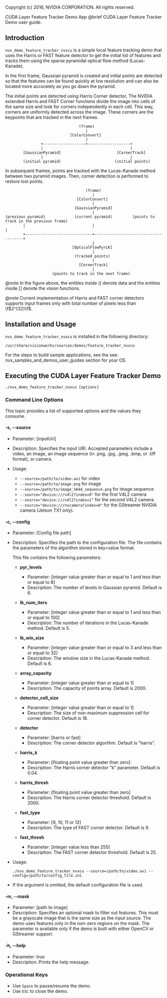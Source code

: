 Copyright (c) 2016, NVIDIA CORPORATION.  All rights reserved.

CUDA Layer Feature Tracker Demo App
@brief CUDA Layer Feature Tracker Demo user guide.

## Introduction ##

`nvx_demo_feature_tracker_nvxcu` is a simple local feature tracking demo that
uses the Harris or FAST feature detector to get the initial list of features and
tracks them using the sparse pyramidal optical flow method (Lucas-Kanade).

In the first frame, Gaussian pyramid is created and initial points are detected
so that the features can be found quickly at low resolution and can also be located
more accurately as you go down the pyramid.

The initial points are detected using Harris Corner detector.
The NVIDIA extended Harris and FAST Corner functions divide the image into cells
of the same size and look for corners independently in each cell. This way,
corners are uniformly detected across the image. These corners are the keypoints
that are tracked in the next frames.

                                     (frame)
                                        |
                                 [ColorConvert]
                                        |
                    +-------------------+-------------------+
                    |                                       |
            [GaussianPyramid]                         [CornerTrack]
                    |                                       |
            (initial pyramid)                        (initial points)

In subsequent frames, points are tracked with the Lucas-Kanade method between two pyramid images.
Then, corner detection is performed to restore lost points.

                                        (frame)
                                           |
                                    [ColorConvert]
                                           |
                                   [GaussianPyramid]
                                           |
    (previous pyramid)             (current pyramid)         (points to track in the previous frame)
            |                              |                                      |
            +------------------------------+--------------------------------------+
                                           |
                                  [OpticalFlowPyrLK]
                                           |
                                   (tracked points)
                                           |
                                     [CornerTrack]
                                           |
                         (points to track in the next frame)

@note In the figure above, the entities inside () denote data and the entities
inside [] denote the vision functions.

@note Current implementation of Harris and FAST corner detectors supports input
frames only with total number of pixels less than \f$2^{32}\f$.

## Installation and Usage ##

`nvx_demo_feature_tracker_nvxcu` is installed in the following directory:

    /usr/share/visionworks/sources/demos/feature_tracker_nvxcu

For the steps to build sample applications, see the see: nvx_samples_and_demos_user_guides
section for your OS.

## Executing the CUDA Layer Feature Tracker Demo ##

    ./nvx_demo_feature_tracker_nvxcu [options]

### Command Line Options ###

This topic provides a list of supported options and the values they consume.

#### \-s, \--source ####
- Parameter: [inputUri]
- Description: Specifies the input URI. Accepted parameters include a video,
an image, an image sequence (in .png, .jpg, .jpeg, .bmp, or .tiff format),
or camera.
- Usage:

    - `--source=/path/to/video.avi` for video
    - `--source=/path/to/image.png` for image
    - `--source=/path/to/image_%04d_sequence.png` for image sequence
    - `--source="device:///v4l2?index=0"` for the first V4L2 camera
    - `--source="device:///v4l2?index=1"` for the second V4L2 camera.
    - `--source="device:///nvcamera?index=0"` for the GStreamer NVIDIA camera (Jetson TX1 only).

#### \-c, \--config ####
- Parameter: [Config file path]
- Description: Specifies the path to the configuration file. The file contains the
  parameters of the algorithm stored in key=value format.

    This file contains the following parameters:

    - **pyr_levels**
        - Parameter: [integer value greater than or equal to 1 and less than or
          equal to 8]
        - Description: The number of levels in Gaussian pyramid. Default is 6.

    - **lk_num_iters**
        - Parameter: [integer value greater than or equal to 1 and less than or
          equal to 100]
        - Description: The number of iterations in the Lucas-Kanade method. Default
          is 5.

    - **lk_win_size**
        - Parameter: [integer value greater than or equal to 3 and less than or
          equal to 32]
        - Description: The window size in the Lucas-Kanade method. Default is 6.

    - **array_capacity**
        - Parameter: [integer value greater than or equal to 1]
        - Description: The capacity of points array. Default is 2000.

    - **detector_cell_size**
        - Parameter: [integer value greater than or equal to 1]
        - Description: The size of non-maximum suppression cell for corner detector.
          Default is 18.

    - **detector**
        - Parameter: [harris or fast]
        - Description: The corner detector algorithm. Default is "harris".

    - **harris_k**
        - Parameter: [floating point value greater than zero]
        - Description: The Harris corner detector "k" parameter. Default is 0.04.

    - **harris_thresh**
        - Parameter: [floating point value greater than zero]
        - Description: The Harris corner detector threshold. Default is 2000.

    - **fast_type**
        - Parameter: [9, 10, 11 or 12]
        - Description: The type of FAST corner detector. Default is 9.

    - **fast_thresh**
        - Parameter: [integer value less than 255]
        - Description: The FAST corner detector threshold. Default is 25.

- Usage:

  `./nvx_demo_feature_tracker_nvxcu --source=/path/to/video.avi --config=/path/to/config_file.ini`

- If the argument is omitted, the default configuration file is used.

#### \-m, \--mask ####
- Parameter: [path to image]
- Description: Specifies an optional mask to filter out features. This must be
a grayscale image that is the same size as the input source. The demo uses features
only in the non-zero regions on the mask. The parameter is available only if the
demo is built with either OpenCV or GStreamer support.

#### \-h, \--help ####
- Parameter: true
- Description: Prints the help message.

### Operational Keys ###
- Use `Space` to pause/resume the demo.
- Use `ESC` to close the demo.

